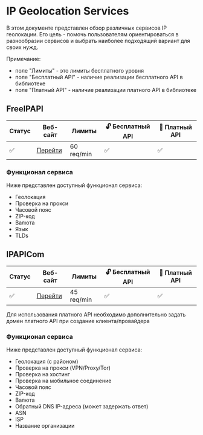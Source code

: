# IP Geolocation Services

В этом документе представлен обзор различных сервисов IP геолокации. Его цель - помочь пользователям ориентироваться в разнообразии сервисов и выбрать наиболее подходящий вариант для своих нужд.

Примечание:

- поле "Лимиты" - это лимиты бесплатного уровня
- поле "Бесплатный API" - наличие реализации бесплатного API в библиотеке
- поле "Платный API" - наличие реализации платного API в библиотеке

## FreeIPAPI

| Статус | Веб-сайт                          | Лимиты     | 🔓 Бесплатный API | 🔐 Платный API |
| ------ | --------------------------------- | ---------- | ----------------- | -------------- |
| ✅     | [Перейти](https://freeipapi.com/) | 60 req/min | ✅                | ✅             |

### Функционал сервиса

Ниже представлен доступный функционал сервиса:

- Геолокация
- Проверка на прокси
- Часовой пояс
- ZIP-код
- Валюта
- Язык
- TLDs

## IPAPICom

| Статус | Веб-сайт                      | Лимиты     | 🔓 Бесплатный API | 🔐 Платный API |
| ------ | ----------------------------- | ---------- | ----------------- | -------------- |
| ✅     | [Перейти](https://ip-api.com) | 45 req/min | ✅                | ✅             |

Для использования платного API необходимо дополнительно задать домен платного API при создание клиента/провайдера

### Функционал сервиса

Ниже представлен доступный функционал сервиса:

- Геолокация (с районом)
- Проверка на прокси (VPN/Proxy/Tor)
- Проверка на хостинг
- Проверка на мобильное соединение
- Часовой пояс
- ZIP-код
- Валюта
- Обратный DNS IP-адреса (может задержать ответ)
- ASN
- ISP
- Название организации
